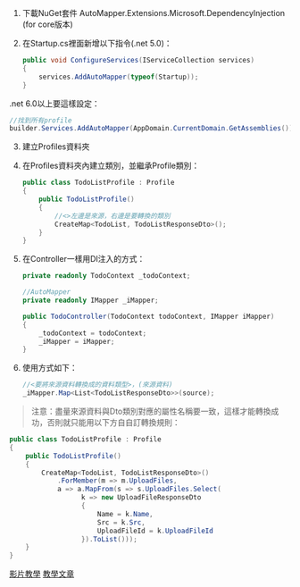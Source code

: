 1. 下載NuGet套件 AutoMapper.Extensions.Microsoft.DependencyInjection (for core版本)
    
2. 在Startup.cs裡面新增以下指令(.net 5.0)：
    ```csharp
    public void ConfigureServices(IServiceCollection services)
    {
    	services.AddAutoMapper(typeof(Startup));
    }
    ```

.net 6.0以上要這樣設定：
```C#
//找到所有profile
builder.Services.AddAutoMapper(AppDomain.CurrentDomain.GetAssemblies());
```
    
3. 建立Profiles資料夾
4. 在Profiles資料夾內建立類別，並繼承Profile類別：
    ```csharp
    public class TodoListProfile : Profile
    {
    	public TodoListProfile()
    	{
    		//<>左邊是來源，右邊是要轉換的類別
    		CreateMap<TodoList, TodoListResponseDto>();
    	}
    }
    
    ```
    
5. 在Controller一樣用DI注入的方式：
    ```csharp
    private readonly TodoContext _todoContext;
    
    //AutoMapper
    private readonly IMapper _iMapper;
    
    public TodoController(TodoContext todoContext, IMapper iMapper)
    {
    	_todoContext = todoContext;
    	_iMapper = iMapper;
    }
    
    ```
    
6. 使用方式如下：
    ```csharp
    //<要將來源資料轉換成的資料類型>，(來源資料)
    _iMapper.Map<List<TodoListResponseDto>>(source);
    
    ```
    

> 注意：盡量來源資料與Dto類別對應的屬性名稱要一致，這樣才能轉換成功，否則就只能用以下方自自訂轉換規則：
```csharp
public class TodoListProfile : Profile
{
	public TodoListProfile()
	{
		CreateMap<TodoList, TodoListResponseDto>()
			.ForMember(m => m.UploadFiles,
			a => a.MapFrom(s => s.UploadFiles.Select(
				  k => new UploadFileResponseDto
				  {
					  Name = k.Name,
					  Src = k.Src,
					  UploadFileId = k.UploadFileId
				  }).ToList()));
	}
}

```

[影片教學](https://www.youtube.com/watch?v=Zrziyw-LN7I)
[教學文章](https://blog.talllkai.com/ASPNETCore/2021/04/30/DtoUseAutoMapper)
